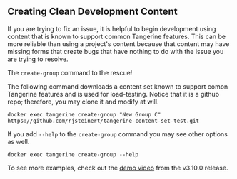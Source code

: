 ## Creating Clean Development Content

If you are trying to fix an issue, it is helpful to begin development using content that is known to support common Tangerine features. This can be more reliable than using a project's content because that content may have missing forms that create bugs that have nothing to do with the issue you are trying to resolve. 

The `create-group` command to the rescue!

The following command downloads a content set known to support comon Tangerine features and is used for load-testing. Notice that it is a github repo; therefore, you may clone it and modify at will. 

`docker exec tangerine create-group "New Group C" https://github.com/rjsteinert/tangerine-content-set-test.git`

If you add `--help` to the `create-group` command you may see other options as well.

`docker exec tangerine create-group --help`

To see more examples, check out the [demo video](https://youtu.be/dGo4C90aAto) from the v3.10.0 release.
